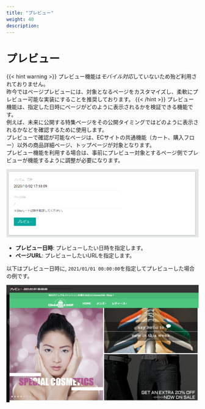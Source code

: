 ```yaml
---
title: "プレビュー"
weight: 40
description: 
---
```


# プレビュー
{{< hint warning >}}
プレビュー機能は*モバイル対応*していないため殆ど利用されておりません。  
昨今ではページプレビューには、対象となるページをカスタマイズし、柔軟にプレビュー可能な実装にすることを推奨しております。
{{< /hint >}}
プレビュー機能は、指定した日時にページがどのように表示されるかを検証できる機能です。  
例えば、未来に公開する特集ページをその公開タイミングではどのように表示されるかなどを確認するために使用します。  
プレビューで確認が可能なページは、ECサイトの共通機能（カート、購入フロー）以外の商品詳細ページ、トップページが対象となります。  
プレビュー機能を利用する場合は、事前にプレビュー対象とするページ側でプレビューが機能するように調整が必要になります。

![プレビュー](preview.png)

- **プレビュー日時**: プレビューしたい日時を指定します。  
- **ページURL**: プレビューしたいURLを指定します。

以下はプレビュー日時に, `2021/01/01 00:00:00`を指定してプレビューした場合の例です。

![プレビューページ](preview-page.png)
